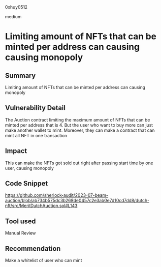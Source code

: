 0xhuy0512

medium

# Limiting amount of NFTs that can be minted per address can causing causing monopoly

## Summary
Limiting amount of NFTs that can be minted per address can causing monopoly
## Vulnerability Detail
The Auction contract limiting the maximum amount of NFTs that can be minted per address that is 4. But the user who want to buy more can just make another wallet to mint. Moreover, they can make a contract that can mint all NFT in one transaction
## Impact
This can make the NFTs got sold out right after passing start time by one user, causing monopoly
## Code Snippet
https://github.com/sherlock-audit/2023-07-beam-auction/blob/ab734b575dc3b268de0457c2e3ab0e7d10cd7dd8/dutch-nft/src/MeritDutchAuction.sol#L143
## Tool used

Manual Review

## Recommendation
Make a whitelist of user who can mint